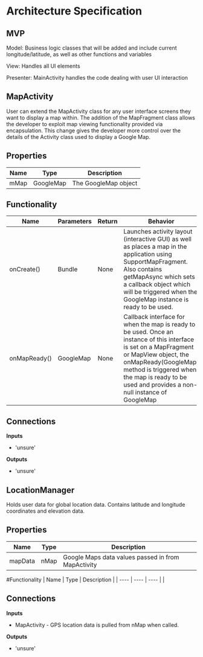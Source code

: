 # Architecture Specification

## MVP
Model: Business logic classes that will be added and include current longitude/latitude, as well as other functions and variables

View: Handles all UI elements

Presenter: MainActivity handles the code dealing with user UI interaction

## MapActivity
User can extend the MapActivity class for any user interface screens they want to display a map within. The addition of the MapFragment class allows the developer to exploit map viewing functionality provided via encapsulation. This change gives the developer more control over the details of the Activity class used to display a Google Map.

## Properties
| Name | Type | Description |
| ---- | --- | --- |
| mMap | GoogleMap | The GoogleMap object |

## Functionality
| Name | Parameters | Return | Behavior |
| ---- | --- | --- | --- |
| onCreate() | Bundle | None | Launches activity layout (interactive GUI) as well as places a map in the application using SupportMapFragment. Also contains getMapAsync which sets a callback object which will be triggered when the GoogleMap instance is ready to be used. |
| onMapReady() | GoogleMap | None | Callback interface for when the map is ready to be used. Once an instance of this interface is set on a MapFragment or MapView object, the onMapReady(GoogleMap) method is triggered when the map is ready to be used and provides a non-null instance of GoogleMap |

## Connections
**Inputs**
* 'unsure'

**Outputs**
* 'unsure'

## LocationManager
Holds user data for global location data. Contains latitude and longitude coordinates and elevation data.

## Properties
| Name | Type | Description |
| ---- | --- | --- |
| mapData | nMap | Google Maps data values passed in from MapActivity | 

#Functionality
| Name | Type | Description |
| ---- | ---- | ---- | 
|

## Connections
**Inputs**
* MapActivity - GPS location data is pulled from nMap when called.

**Outputs**
* 'unsure'